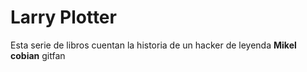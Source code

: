 # Larry Plotter

Esta serie de libros cuentan la historia de un hacker de leyenda
**Mikel cobian** gitfan

